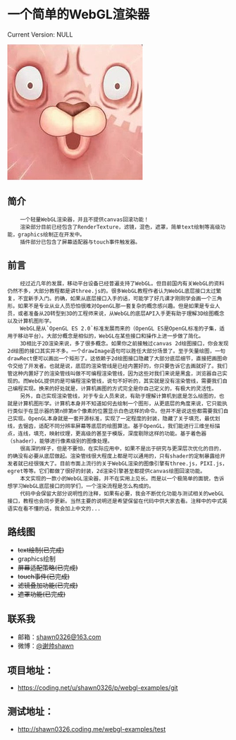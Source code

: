 一个简单的WebGL渲染器
================================================
Current Version: NULL

 ![image](./test/resources/hi.png)

简介
--
        一个轻量WebGL渲染器，并且不提供canvas回滚功能！
        渲染部分目前已经包含了RenderTexture，滤镜，混色，遮罩，简单text绘制等高级功能，graphics绘制正在开发中。
        插件部分已包含了屏幕适配器与touch事件触发器。

前言
--
        经过近几年的发展，移动平台设备已经普遍支持了WebGL。但目前国内有关WebGL的资料仍然不多，大部分教程都是讲three.js的。很多WebGL教程作者认为WebGL底层接口太过繁复，不宜新手入门。的确，如果从底层接口入手的话，可能学了好几课才刚刚学会画一个三角形。如果不是专业从业人员恐怕很难对OpenGL那一套复杂的概念感兴趣。但是如果是专业人员，或者准备从2D转型到3D的工程师来说，从WebGL的底层API入手更有助于理解3D绘图概念以及计算机图形学。
        WebGL是从`OpenGL ES 2.0`标准发展而来的（OpenGL ES是OpenGL标准的子集，适用于移动平台）。大部分概念是相似的，WebGL在某些接口和操作上进一步做了简化。
        3D相比于2D渲染来说，多了很多概念。如果你之前接触过canvas 2d绘图接口，你会发现2d绘图的接口其实并不多。一个drawImage语句可以胜任大部分场景了。至于矢量绘图，一句drawRect便可以画出一个矩形了。这依赖于2d绘图接口隐藏了大部分底层细节，直接把画图命令交给了开发者。也就是说，底层的渲染管线是已经内置好的，你只要告诉它去画就好了。我们管这种内置好了的渲染管线叫做不可编程渲染管线，因为这些对我们来说是黑盒，浏览器自己实现的。而WebGL提供的是可编程渲染管线，说句不好听的，其实就是没有渲染管线，需要我们自己编程实现。换来的好处就是，计算机画图的方式完全是你自己定义的，有极大的灵活性。
        另外，自己实现渲染管线，对于专业人员来说，有助于理解计算机到底是怎么绘图的，也就是计算机图形学。计算机本身并不知道如何去绘制一个图形，从更底层的角度来说，它只能执行类似于在显示器的第n排第m个像素的位置显示白色这样的命令。但并不是说这些都需要我们自己实现。OpenGL本身就是一套开源标准，实现了一定程度的封装，隐藏了关于填充，最优划线，去锯齿，适配不同分辨率屏幕等底层的绘图算法。基于OpenGL，我们能进行三维坐标描点，连线，填充，映射纹理，更高级的甚至于模版，深度剔除这样的功能。基于着色器（shader），能够进行像素级别的图像处理。
        很高深的样子，但是不要怕，在实际应用中，如果不是出于研究与更深层次优化的目的，的确没有必要从底层做起。渲染管线很大程度上都是可以通用的，只有shader的定制暴露给开发者就已经很强大了。目前市面上流行的关于WebGL渲染的图像引擎有three.js，PIXI.js，egret等等。它们都做了很好的封装，2d渲染引擎甚至都提供canvas绘图回滚功能。
        本文实现的一款小的WebGL渲染器，并不在实用上见长。而是以一个极简单的面貌，告诉想学习WebGL底层接口的同学们，一个渲染流程是怎么构成的。
        代码中会保留大部分说明性的注释，如果有必要，我会不断优化功能与测试相关的webGL接口，教程也会同步更新。当然主要的说明还是希望保留在代码中供大家去看。注释中的中式英语实在看不懂的话，我会加上中文的...

路线图
--
* ~~text绘制(已完成)~~
* graphics绘制
* ~~屏幕适配策略(已完成)~~
* ~~touch事件(已完成)~~
* ~~滤镜叠加功能(已完成)~~
* ~~遮罩功能(已完成)~~

联系我
--
* 邮箱：shawn0326@163.com
* 微博：[@谢帅shawn](http://weibo.com/shawn0326)

项目地址：
--
* https://coding.net/u/shawn0326/p/webgl-examples/git

测试地址：
--
* http://shawn0326.coding.me/webgl-examples/test
